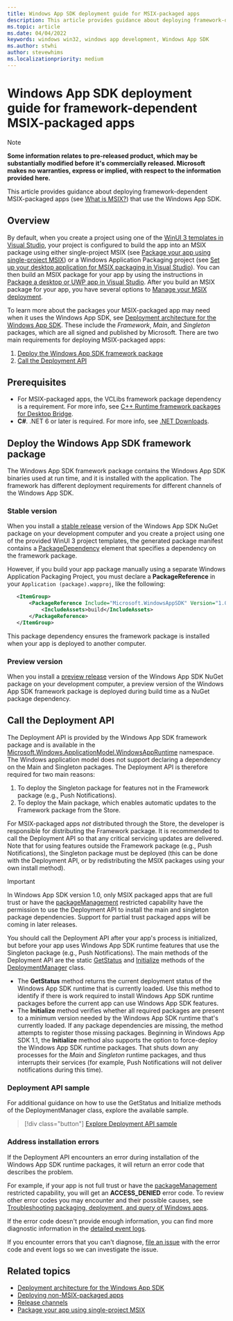 ```yaml
---
title: Windows App SDK deployment guide for MSIX-packaged apps 
description: This article provides guidance about deploying framework-dependent MSIX-packaged apps (see [What is MSIX?](/windows/msix/overview)) that use the Windows App SDK.
ms.topic: article
ms.date: 04/04/2022
keywords: windows win32, windows app development, Windows App SDK 
ms.author: stwhi
author: stevewhims
ms.localizationpriority: medium
---
```


# Windows App SDK deployment guide for framework-dependent MSIX-packaged apps 

> [!NOTE]
> **Some information relates to pre-released product, which may be substantially modified before it's commercially released. Microsoft makes no warranties, express or implied, with respect to the information provided here.**

This article provides guidance about deploying framework-dependent MSIX-packaged apps (see [What is MSIX?](/windows/msix/overview)) that use the Windows App SDK.

## Overview

By default, when you create a project using one of the [WinUI 3 templates in Visual Studio](..\winui\winui3\winui-project-templates-in-visual-studio.md), your project is configured to build the app into an MSIX package using either single-project MSIX (see [Package your app using single-project MSIX](/windows/apps/windows-app-sdk/single-project-msix)) or a Windows Application Packaging project (see [Set up your desktop application for MSIX packaging in Visual Studio](/windows/msix/desktop/desktop-to-uwp-packaging-dot-net)). You can then build an MSIX package for your app by using the instructions in [Package a desktop or UWP app in Visual Studio](/windows/msix/package/packaging-uwp-apps). After you build an MSIX package for your app, you have several options to [Manage your MSIX deployment](/windows/msix/desktop/managing-your-msix-deployment-overview).

To learn more about the packages your MSIX-packaged app may need when it uses the Windows App SDK, see [Deployment architecture for the Windows App SDK](deployment-architecture.md). These include the *Framework*, *Main*, and *Singleton* packages, which are all signed and published by Microsoft. There are two main requirements for deploying MSIX-packaged apps:

1. [Deploy the Windows App SDK framework package](#deploy-the-windows-app-sdk-framework-package)
2. [Call the Deployment API](#call-the-deployment-api)

## Prerequisites

* For MSIX-packaged apps, the VCLibs framework package dependency is a requirement. For more info, see [C++ Runtime framework packages for Desktop Bridge](/troubleshoot/cpp/c-runtime-packages-desktop-bridge).
* **C#**. .NET 6 or later is required. For more info, see [.NET Downloads](https://dotnet.microsoft.com/download/dotnet/).

## Deploy the Windows App SDK framework package

The Windows App SDK framework package contains the Windows App SDK binaries used at run time, and it is installed with the application. The framework has different deployment requirements for different channels of the Windows App SDK.

### Stable version

When you install a [stable release](stable-channel.md) version of the Windows App SDK NuGet package on your development computer and you create a project using one of the provided WinUI 3 project templates, the generated package manifest contains a [PackageDependency](/uwp/schemas/appxpackage/uapmanifestschema/element-packagedependency) element that specifies a dependency on the framework package.

However, if you build your app package manually using a separate Windows Application Packaging Project, you must declare a **PackageReference** in your `Application (package).wapproj`, like the following:

 ```xml
    <ItemGroup>
        <PackageReference Include="Microsoft.WindowsAppSDK" Version="1.0.1">
            <IncludeAssets>build</IncludeAssets>
        </PackageReference>
    </ItemGroup>
```

This package dependency ensures the framework package is installed when your app is deployed to another computer.

### Preview version

When you install a [preview release](preview-channel.md) version of the Windows App SDK NuGet package on your development computer, a preview version of the Windows App SDK framework package is deployed during build time as a NuGet package dependency.

## Call the Deployment API

 The Deployment API is provided by the Windows App SDK framework package and is available in the [Microsoft.Windows.ApplicationModel.WindowsAppRuntime](/windows/windows-app-sdk/api/winrt/microsoft.windows.applicationmodel.windowsappruntime) namespace. The Windows application model does not support declaring a dependency on the Main and Singleton packages. The Deployment API is therefore required for two main reasons:

1. To deploy the Singleton package for features not in the Framework package (e.g., Push Notifications).
2. To deploy the Main package, which enables automatic updates to the Framework package from the Store.

For MSIX-packaged apps *not* distributed through the Store, the developer is responsible for distributing the Framework package. It is recommended to call the Deployment API so that any critical servicing updates are delivered. Note that for using features outside the Framework package (e.g., Push Notifications), the Singleton package must be deployed (this can be done with the Deployment API, or by redistributing the MSIX packages using your own install method). 

> [!IMPORTANT]
> In Windows App SDK version 1.0, only MSIX packaged apps that are full trust or have the [packageManagement](/windows/uwp/packaging/app-capability-declarations) restricted capability have the permission to use the Deployment API to install the main and singleton package dependencies. Support for partial trust packaged apps will be coming in later releases. 

You should call the Deployment API after your app's process is initialized, but before your app uses Windows App SDK runtime features that use the Singleton package (e.g., Push Notifications). The main methods of the Deployment API are the static [GetStatus](/windows/windows-app-sdk/api/winrt/microsoft.windows.applicationmodel.windowsappruntime.deploymentmanager.getstatus) and [Initialize](/windows/windows-app-sdk/api/winrt/microsoft.windows.applicationmodel.windowsappruntime.deploymentmanager.initialize) methods of the [DeploymentManager](/windows/windows-app-sdk/api/winrt/microsoft.windows.applicationmodel.windowsappruntime.deploymentmanager) class.

- The **GetStatus** method returns the current deployment status of the Windows App SDK runtime that is currently loaded. Use this method to identify if there is work required to install Windows App SDK runtime packages before the current app can use Windows App SDK features.
- The **Initialize** method verifies whether all required packages are present to a minimum version needed by the Windows App SDK runtime that's currently loaded. If any package dependencies are missing, the method attempts to register those missing packages. Beginning in Windows App SDK 1.1, the **Initialize** method also supports the option to force-deploy the Windows App SDK runtime packages. That shuts down any processes for the *Main* and *Singleton* runtime packages, and thus interrupts their services (for example, Push Notifications will not deliver notifications during this time).

### Deployment API sample 

For additional guidance on how to use the GetStatus and Initialize methods of the DeploymentManager class, explore the available sample. 

> [!div class="button"]
> [Explore Deployment API sample](https://github.com/microsoft/WindowsAppSDK-Samples/tree/main/Samples/DeploymentManager)

### Address installation errors

If the Deployment API encounters an error during installation of the Windows App SDK runtime packages, it will return an error code that describes the problem. 

For example, if your app is not full trust or have the [packageManagement](/windows/uwp/packaging/app-capability-declarations) restricted capability, you will get an **ACCESS_DENIED** error code. To review other error codes you may encounter and their possible causes, see [Troubleshooting packaging, deployment, and query of Windows apps](/windows/win32/appxpkg/troubleshooting#common-error-codes).

If the error code doesn't provide enough information, you can find more diagnostic information in the [detailed event logs](/windows/win32/appxpkg/troubleshooting#get-diagnostic-information).

If you encounter errors that you can't diagnose, [file an issue](https://github.com/microsoft/WindowsAppSDK/issues) with the error code and event logs so we can investigate the issue.

## Related topics

* [Deployment architecture for the Windows App SDK](deployment-architecture.md)
* [Deploying non-MSIX-packaged apps](deploy-unpackaged-apps.md)
* [Release channels](release-channels.md)
* [Package your app using single-project MSIX](/windows/apps/windows-app-sdk/single-project-msix)
